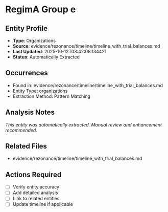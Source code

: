 # RegimA Group e

## Entity Profile
- **Type**: Organizations
- **Source**: evidence/rezonance/timeline/timeline_with_trial_balances.md
- **Last Updated**: 2025-10-12T03:42:08.134421
- **Status**: Automatically Extracted

## Occurrences
- Found in: evidence/rezonance/timeline/timeline_with_trial_balances.md
- Entity Type: organizations
- Extraction Method: Pattern Matching

## Analysis Notes
*This entity was automatically extracted. Manual review and enhancement recommended.*

## Related Files
- evidence/rezonance/timeline/timeline_with_trial_balances.md

## Actions Required
- [ ] Verify entity accuracy
- [ ] Add detailed analysis
- [ ] Link to related entities
- [ ] Update timeline if applicable
